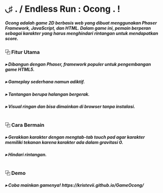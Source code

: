 <h1>◟♯ . / Endless Run : Ocong . !</h1>
<h5>Ocong adalah game 2D berbasis web yang dibuat menggunakan Phaser Framework, JavaScript, dan HTML. Dalam game ini, pemain berperan sebagai karakter yang harus menghindari rintangan untuk mendapatkan score.</h5>
<h3>⿻ Fitur Utama</h3>
<h5>▸ Dibangun dengan Phaser, framework populer untuk pengembangan game HTML5.</h5>
<h5>▸ Gameplay sederhana namun adiktif.</h5>
<h5>▸ Tantangan berupa halangan bergerak.</h5>
<h5>▸ Visual ringan dan bisa dimainkan di browser tanpa instalasi.</h5>
<h1></h1>
<h3>⿻ Cara Bermain</h3>
<h5>▸ Gerakkan karakter dengan mengtab-tab touch pad agar karakter memiliki tekanan karena karakter ada dalam gravitasi 0.</h5>
<h5>▸ Hindari rintangan.</h5>
<h1></h1>
<h3>⿻ Demo</h3>
<h5>▸ Coba mainkan gamenya! https://kristevii.github.io/GameOcong/</h5>
<h1></h1>
